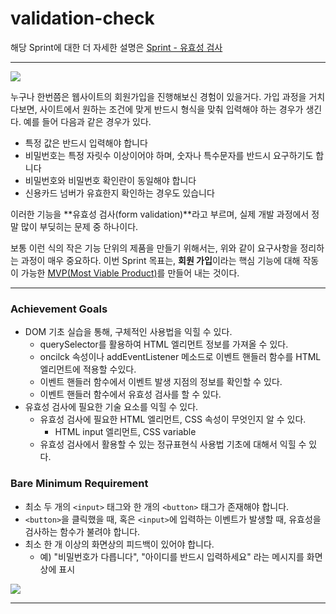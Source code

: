 # validation-check

해당 Sprint에 대한 더 자세한 설명은 [Sprint - 유효성 검사](https://velog.io/@gil0127/Sprint-%EC%9C%A0%ED%9A%A8%EC%84%B1-%EA%B2%80%EC%82%AC)

------------------

![](https://images.velog.io/images/gil0127/post/d1947ef1-2015-45cf-b511-5a24db16e0f1/66.png)

누구나 한번쯤은 웹사이트의 회원가입을 진행해보신 경험이 있을거다. 가입 과정을 거치다보면, 사이트에서 원하는 조건에 맞게 반드시 형식을 맞춰 입력해야 하는 경우가 생긴다. 예를 들어 다음과 같은 경우가 있다.
> 
- 특정 값은 반드시 입력해야 합니다
- 비밀번호는 특정 자릿수 이상이어야 하며, 숫자나 특수문자를 반드시 요구하기도 합니다
- 비밀번호와 비밀번호 확인란이 동일해야 합니다
- 신용카드 넘버가 유효한지 확인하는 경우도 있습니다

이러한 기능을 **유효성 검사(form validation)**라고 부르며, 실제 개발 과정에서 정말 많이 부딪히는 문제 중 하나이다.

보통 이런 식의 작은 기능 단위의 제품을 만들기 위해서는, 위와 같이 요구사항을 정리하는 과정이 매우 중요하다. 이번 Sprint 목표는, **회원 가입**이라는 핵심 기능에 대해 작동이 가능한 [MVP(Most Viable Product)](https://ko.wikipedia.org/wiki/%EC%B5%9C%EC%86%8C_%EA%B8%B0%EB%8A%A5_%EC%A0%9C%ED%92%88)를 만들어 내는 것이다.

--------

### Achievement Goals
- DOM 기초 실습을 통해, 구체적인 사용법을 익힐 수 있다.
  - querySelector를 활용하여 HTML 엘리먼트 정보를 가져올 수 있다.
  - oncilck 속성이나 addEventListener 메소드로 이벤트 핸들러 함수를 HTML 엘리먼트에 적용할 수있다.
  - 이벤트 핸들러 함수에서 이벤트 발생 지점의 정보를 확인할 수 있다.
  - 이벤트 핸들러 함수에서 유효성 검사를 할 수 있다.
- 유효성 검사에 필요한 기술 요소를 익힐 수 있다.
  - 유효성 검사에 필요한 HTML 엘리먼트, CSS 속성이 무엇인지 알 수 있다.
    - HTML input 엘리먼트, CSS variable
  - 유효성 검사에서 활용할 수 있는 정규표현식 사용법 기초에 대해서 익힐 수 있다.
  
### Bare Minimum Requirement
- 최소 두 개의 `<input>` 태그와 한 개의 `<button>` 태그가 존재해야 합니다.
- `<button>`을 클릭했을 때, 혹은 `<input>`에 입력하는 이벤트가 발생할 때, 유효성을 검사하는 함수가 불려야 합니다.
- 최소 한 개 이상의 화면상의 피드백이 있어야 합니다.
  - 예) "비밀번호가 다릅니다", "아이디를 반드시 입력하세요" 라는 메시지를 화면상에 표시

![](https://images.velog.io/images/gil0127/post/a08d11c8-a6c8-4e62-a6e5-29bcffe38627/555.png)
  
-------------
